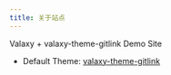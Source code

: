 ```yaml
---
title: 关于站点
---
```


Valaxy + valaxy-theme-gitlink Demo Site

- Default Theme: [valaxy-theme-gitlink](https://github.com/YunYouJun/valaxy/blob/main/packages/valaxy-theme-gitlink/)
